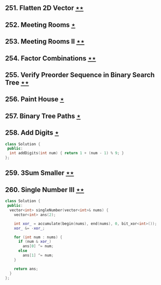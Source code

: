 ## 251. Flatten 2D Vector [$\star\star$](https://leetcode.com/problems/flatten-2d-vector)

## 252. Meeting Rooms [$\star$](https://leetcode.com/problems/meeting-rooms)

## 253. Meeting Rooms II [$\star\star$](https://leetcode.com/problems/meeting-rooms-ii)

## 254. Factor Combinations [$\star\star$](https://leetcode.com/problems/factor-combinations)

## 255. Verify Preorder Sequence in Binary Search Tree [$\star\star$](https://leetcode.com/problems/verify-preorder-sequence-in-binary-search-tree)

## 256. Paint House [$\star$](https://leetcode.com/problems/paint-house)

## 257. Binary Tree Paths [$\star$](https://leetcode.com/problems/binary-tree-paths)

## 258. Add Digits [$\star$](https://leetcode.com/problems/add-digits)

```cpp
class Solution {
 public:
  int addDigits(int num) { return 1 + (num - 1) % 9; }
};
```

## 259. 3Sum Smaller [$\star\star$](https://leetcode.com/problems/3sum-smaller)

## 260. Single Number III [$\star\star$](https://leetcode.com/problems/single-number-iii)

```cpp
class Solution {
 public:
  vector<int> singleNumber(vector<int>& nums) {
    vector<int> ans(2);

    int xor_ = accumulate(begin(nums), end(nums), 0, bit_xor<int>());
    xor_ &= -xor_;

    for (int num : nums) {
      if (num & xor_)
        ans[0] ^= num;
      else
        ans[1] ^= num;
    }

    return ans;
  }
};
```
